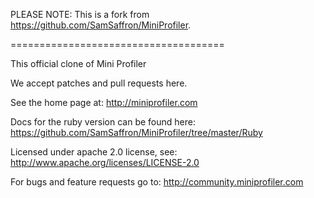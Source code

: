 PLEASE NOTE: This is a fork from https://github.com/SamSaffron/MiniProfiler.

=====================================

This official clone of Mini Profiler

We accept patches and pull requests here. 

See the home page at: http://miniprofiler.com

Docs for the ruby version can be found here: https://github.com/SamSaffron/MiniProfiler/tree/master/Ruby

Licensed under apache 2.0 license, see: http://www.apache.org/licenses/LICENSE-2.0

For bugs and feature requests go to: http://community.miniprofiler.com
